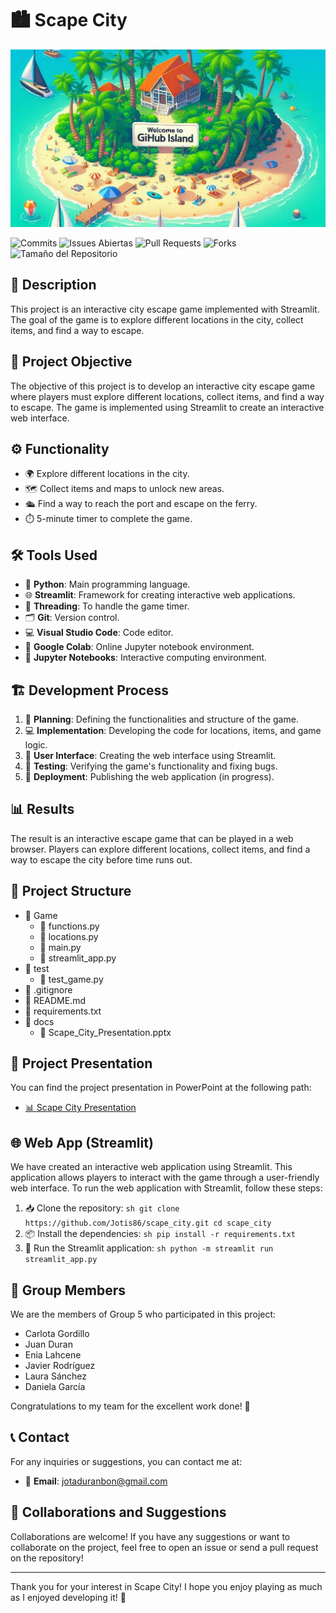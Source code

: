 # 🏙️ Scape City

![Imagen del Juego](images/imagen.png)

![Commits](https://img.shields.io/github/commit-activity/m/Jotis86/Project-Scape_City)
![Issues Abiertas](https://img.shields.io/github/issues/Jotis86/Project-Scape_City)
![Pull Requests](https://img.shields.io/github/issues-pr/Jotis86/Project-Scape_City)
![Forks](https://img.shields.io/github/forks/Jotis86/Project-Scape_City)
![Tamaño del Repositorio](https://img.shields.io/github/repo-size/Jotis86/Project-Scape_City)


## 📜 Description

This project is an interactive city escape game implemented with Streamlit. The goal of the game is to explore different locations in the city, collect items, and find a way to escape.

## 🎯 Project Objective

The objective of this project is to develop an interactive city escape game where players must explore different locations, collect items, and find a way to escape. The game is implemented using Streamlit to create an interactive web interface.

## ⚙️ Functionality

- 🌍 Explore different locations in the city.
- 🗺️ Collect items and maps to unlock new areas.
- 🛳️ Find a way to reach the port and escape on the ferry.
- ⏱️ 5-minute timer to complete the game.

## 🛠️ Tools Used

- 🐍 **Python**: Main programming language.
- 🌐 **Streamlit**: Framework for creating interactive web applications.
- 🧵 **Threading**: To handle the game timer.
- 🗂️ **Git**: Version control.
- 💻 **Visual Studio Code**: Code editor.
- 📓 **Google Colab**: Online Jupyter notebook environment.
- 📘 **Jupyter Notebooks**: Interactive computing environment.

## 🏗️ Development Process

1. 📝 **Planning**: Defining the functionalities and structure of the game.
2. 💻 **Implementation**: Developing the code for locations, items, and game logic.
3. 🎨 **User Interface**: Creating the web interface using Streamlit.
4. 🧪 **Testing**: Verifying the game's functionality and fixing bugs.
5. 🚀 **Deployment**: Publishing the web application (in progress).

## 📊 Results

The result is an interactive escape game that can be played in a web browser. Players can explore different locations, collect items, and find a way to escape the city before time runs out.

## 📂 Project Structure

- 📁 Game
    - 📜 functions.py
    - 📜 locations.py
    - 📜 main.py
    - 📜 streamlit_app.py
- 📁 test
    - 📜 test_game.py
- 📄 .gitignore
- 📄 README.md
- 📄 requirements.txt
- 📁 docs
    - 📄 Scape_City_Presentation.pptx

## 📄 Project Presentation

You can find the project presentation in PowerPoint at the following path:
- [📊 Scape City Presentation](https://github.com/Jotis86/Project-Scape_City/blob/main/docs/Escape%20city.pdf)

## 🌐 Web App (Streamlit)

We have created an interactive web application using Streamlit. This application allows players to interact with the game through a user-friendly web interface. To run the web application with Streamlit, follow these steps:

1. 📥 Clone the repository:
        ```sh
        git clone https://github.com/Jotis86/scape_city.git
        cd scape_city
        ```
2. 📦 Install the dependencies:
        ```sh
        pip install -r requirements.txt
        ```
3. 🚀 Run the Streamlit application:
        ```sh
        python -m streamlit run streamlit_app.py
        ```

## 👥 Group Members

We are the members of Group 5 who participated in this project:
- Carlota Gordillo
- Juan Duran
- Enia Lahcene
- Javier Rodríguez
- Laura Sánchez
- Daniela García

Congratulations to my team for the excellent work done! 🎉

## 📞 Contact

For any inquiries or suggestions, you can contact me at:
- 📧 **Email**: jotaduranbon@gmail.com

## 🤝 Collaborations and Suggestions

Collaborations are welcome! If you have any suggestions or want to collaborate on the project, feel free to open an issue or send a pull request on the repository!

---

Thank you for your interest in Scape City! I hope you enjoy playing as much as I enjoyed developing it! 🎉
